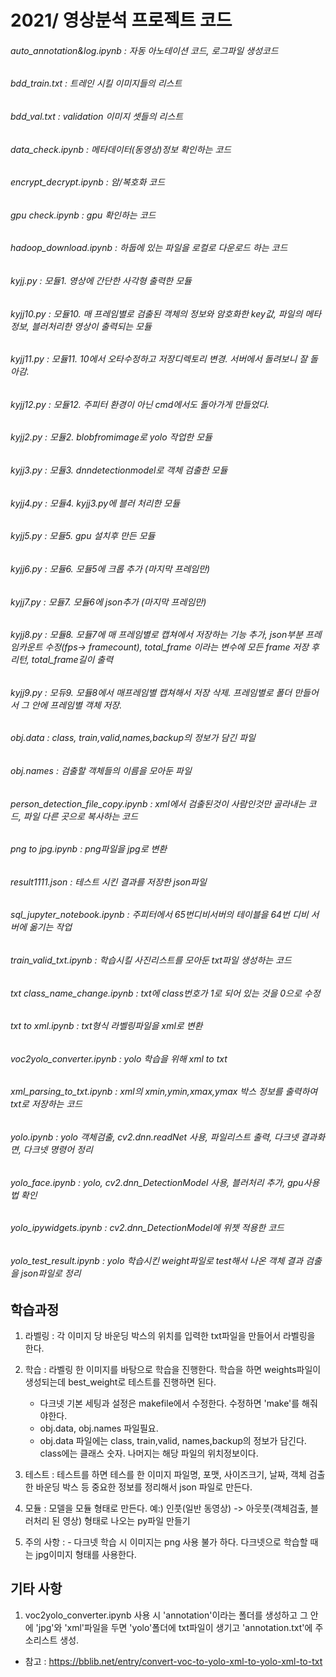 # 2021/ 영상분석 프로젝트 코드

###### auto_annotation&log.ipynb : 자동 아노테이션 코드, 로그파일 생성코드
###### bdd_train.txt : 트레인 시킬 이미지들의 리스트
###### bdd_val.txt : validation 이미지 셋들의 리스트
###### data_check.ipynb : 메타데이터(동영상)정보 확인하는 코드
###### encrypt_decrypt.ipynb : 암/복호화 코드
###### gpu check.ipynb : gpu 확인하는 코드
###### hadoop_download.ipynb : 하둡에 있는 파일을 로컬로 다운로드 하는 코드
###### kyjj.py : 모듈1. 영상에 간단한 사각형 출력한 모듈
###### kyjj10.py : 모듈10. 매 프레임별로 검출된 객체의 정보와 암호화한 key값, 파일의 메타정보, 블러처리한 영상이 출력되는 모듈
###### kyjj11.py : 모듈11. 10에서 오타수정하고 저장디렉토리 변경. 서버에서 돌려보니 잘 돌아감.
###### kyjj12.py : 모듈12. 주피터 환경이 아닌 cmd에서도 돌아가게 만들었다. 
###### kyjj2.py : 모듈2. blobfromimage로 yolo 작업한 모듈
###### kyjj3.py : 모듈3. dnndetectionmodel로 객체 검출한 모듈
###### kyjj4.py : 모듈4. kyjj3.py에 블러 처리한 모듈
###### kyjj5.py : 모듈5. gpu 설치후 만든 모듈
###### kyjj6.py : 모듈6. 모듈5에 크롭 추가 (마지막 프레임만)
###### kyjj7.py : 모듈7. 모듈6에 json추가 (마지막 프레임만)
###### kyjj8.py : 모듈8. 모듈7에 매 프레임별로 캡쳐에서 저장하는 기능 추가, json부분 프레임카운트 수정(fps-> framecount), total_frame 이라는 변수에 모든 frame 저장 후 리턴, total_frame길이 출력
###### kyjj9.py : 모듀9. 모듈8에서 매프레임별 캡쳐해서 저장 삭제. 프레임별로 폴더 만들어서 그 안에 프레임별 객체 저장.
###### obj.data : class, train,valid,names,backup의 정보가 담긴 파일
###### obj.names : 검출할 객체들의 이름을 모아둔 파일
###### person_detection_file_copy.ipynb : xml에서 검출된것이 사람인것만 골라내는 코드, 파일 다른 곳으로 복사하는 코드
###### png to jpg.ipynb : png파일을 jpg로 변환
###### result1111.json : 테스트 시킨 결과를 저장한 json파일
###### sql_jupyter_notebook.ipynb : 주피터에서 65번디비서버의 테이블을 64번 디비 서버에 옮기는 작업
###### train_valid_txt.ipynb : 학습시킬 사진리스트를 모아둔 txt파일 생성하는 코드
###### txt class_name_change.ipynb : txt에 class번호가 1로 되어 있는 것을 0으로 수정
###### txt to xml.ipynb : txt형식 라벨링파일을 xml로 변환
###### voc2yolo_converter.ipynb : yolo 학습을 위해 xml to txt 
###### xml_parsing_to_txt.ipynb : xml의 xmin,ymin,xmax,ymax 박스 정보를 출력하여 txt로 저장하는 코드 
###### yolo.ipynb : yolo 객체검출, cv2.dnn.readNet 사용, 파일리스트 출력, 다크넷 결과화면, 다크넷 명령어 정리
###### yolo_face.ipynb : yolo, cv2.dnn_DetectionModel 사용, 블러처리 추가, gpu사용법 확인
###### yolo_ipywidgets.ipynb : cv2.dnn_DetectionModel에 위젯 적용한 코드
###### yolo_test_result.ipynb : yolo 학습시킨 weight파일로 test해서 나온 객체 결과 검출을 json파일로 정리



## 학습과정
1. 라벨링 : 각 이미지 당 바운딩 박스의 위치를 입력한 txt파일을 만들어서 라벨링을 한다.
2. 학습 : 라벨링 한 이미지를 바탕으로 학습을 진행한다. 학습을 하면 weights파일이 생성되는데 best_weight로 테스트를 진행하면 된다.
     - 다크넷 기본 세팅과 설정은 makefile에서 수정한다. 수정하면 'make'를 해줘야한다.
     - obj.data, obj.names 파일필요.
     - obj.data 파일에는 class, train,valid, names,backup의 정보가 담긴다. class에는 클래스 숫자. 나머지는 해당 파일의 위치정보이다.

3. 테스트 : 테스트를 하면 테스를 한 이미지 파일명, 포맷, 사이즈크기, 날짜, 객체 검출한 바운딩 박스 등 중요한 정보를 정리해서 json 파일로 만든다. 
4. 모듈 : 모델을 모듈 형태로 만든다. 예:) 인풋(일반 동영상) -> 아웃풋(객체검출, 블러처리 된 영상) 형태로 나오는 py파일 만들기
5. 주의 사항 : - 다크넷 학습 시 이미지는 png 사용 불가 하다. 다크넷으로 학습할 때는 jpg이미지 형태를 사용한다.



## 기타 사항
1. voc2yolo_converter.ipynb 사용 시 'annotation'이라는 폴더를 생성하고 그 안에 'jpg'와 'xml'파일을 두면 'yolo'폴더에 txt파일이 생기고 'annotation.txt'에 주소리스트 생성.
- 참고 : https://bblib.net/entry/convert-voc-to-yolo-xml-to-yolo-xml-to-txt
